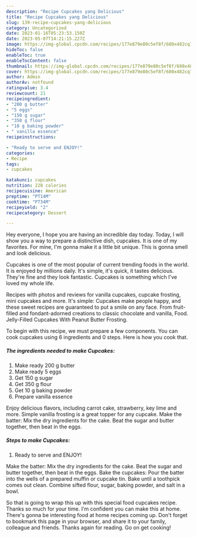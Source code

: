 ```yaml
---
description: "Recipe Cupcakes yang Delicious"
title: "Recipe Cupcakes yang Delicious"
slug: 139-recipe-cupcakes-yang-delicious
category: Uncategorized
date: 2023-01-16T05:23:53.150Z
date: 2023-05-07T14:21:15.227Z
image: https://img-global.cpcdn.com/recipes/177e879e80c5ef8f/680x482cq70/cupcakes-recipe-main-photo.jpg
hideToc: false
enableToc: true
enableTocContent: false
thumbnail: https://img-global.cpcdn.com/recipes/177e879e80c5ef8f/680x482cq70/cupcakes-recipe-main-photo.jpg
cover: https://img-global.cpcdn.com/recipes/177e879e80c5ef8f/680x482cq70/cupcakes-recipe-main-photo.jpg
author: Admin
authorAv: notfound
ratingvalue: 3.4
reviewcount: 21
recipeingredient:
- "200 g butter"
- "5 eggs"
- "150 g sugar"
- "350 g flour"
- "10 g baking powder"
- " vanilla essence"
recipeinstructions:

- "Ready to serve and ENJOY!"
categories:
- Recipe
tags:
- cupcakes

katakunci: cupcakes 
nutrition: 228 calories
recipecuisine: American
preptime: "PT14M"
cooktime: "PT34M"
recipeyield: "2"
recipecategory: Dessert

---
```



Hey everyone, I hope you are having an incredible day today. Today, I will show you a way to prepare a distinctive dish, cupcakes. It is one of my favorites. For mine, I'm gonna make it a little bit unique. This is gonna smell and look delicious.

Cupcakes is one of the most popular of current trending foods in the world. It is enjoyed by millions daily. It's simple, it's quick, it tastes delicious. They're fine and they look fantastic. Cupcakes is something which I've loved my whole life.

Recipes with photos and reviews for vanilla cupcakes, cupcake frosting, mini cupcakes and more. It&#39;s simple: Cupcakes make people happy, and these sweet recipes are guaranteed to put a smile on any face. From fruit-filled and fondant-adorned creations to classic chocolate and vanilla, Food. Jelly-Filled Cupcakes With Peanut Butter Frosting.


To begin with this recipe, we must prepare a few components. You can cook cupcakes using 6 ingredients and 0 steps. Here is how you cook that.

<!--inarticleads1-->

##### The ingredients needed to make Cupcakes:

1. Make ready 200 g butter
1. Make ready 5 eggs
1. Get 150 g sugar
1. Get 350 g flour
1. Get 10 g baking powder
1. Prepare  vanilla essence


Enjoy delicious flavors, including carrot cake, strawberry, key lime and more. Simple vanilla frosting is a great topper for any cupcake. Make the batter: Mix the dry ingredients for the cake. Beat the sugar and butter together, then beat in the eggs. 

<!--inarticleads2-->

##### Steps to make Cupcakes:


1. Ready to serve and ENJOY!

Make the batter: Mix the dry ingredients for the cake. Beat the sugar and butter together, then beat in the eggs. Bake the cupcakes: Pour the batter into the wells of a prepared muffin or cupcake tin. Bake until a toothpick comes out clean. Combine sifted flour, sugar, baking powder, and salt in a bowl. 

So that is going to wrap this up with this special food cupcakes recipe. Thanks so much for your time. I'm confident you can make this at home. There's gonna be interesting food at home recipes coming up. Don't forget to bookmark this page in your browser, and share it to your family, colleague and friends. Thanks again for reading. Go on get cooking!
